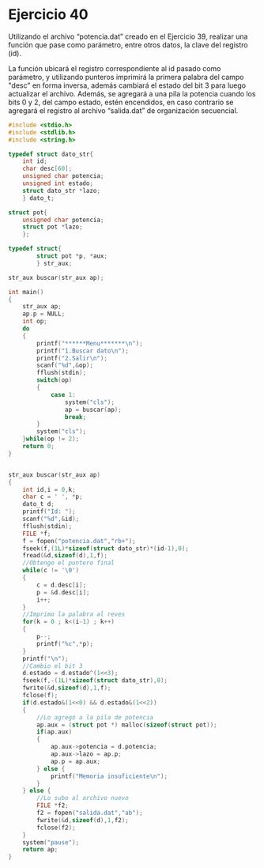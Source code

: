 # Ejercicio 40
Utilizando el archivo “potencia.dat” creado en el Ejercicio 39, realizar una función que pase como parámetro, entre otros datos, la clave del registro (id).

La función ubicará el registro correspondiente al id pasado como parámetro, y utilizando punteros imprimirá la primera palabra del campo "desc" en forma inversa, además cambiará el estado del bit 3 para luego actualizar el archivo. Además, se agregará a una pila la potencia cuando los bits 0 y 2, del campo estado, estén encendidos, en caso contrario se agregará el registro al archivo “salida.dat” de organización secuencial.

```c
#include <stdio.h>
#include <stdlib.h>
#include <string.h>

typedef struct dato_str{
    int id;
    char desc[60];
    unsigned char potencia;
    unsigned int estado;
    struct dato_str *lazo;
    } dato_t;

struct pot{
    unsigned char potencia;
    struct pot *lazo;
    };

typedef struct{
        struct pot *p, *aux;
        } str_aux;

str_aux buscar(str_aux ap);

int main()
{
    str_aux ap;
    ap.p = NULL;
    int op;
    do
    {
        printf("******Menu*******\n");
        printf("1.Buscar dato\n");
        printf("2.Salir\n");
        scanf("%d",&op);
        fflush(stdin);
        switch(op)
        {
            case 1:
                system("cls");
                ap = buscar(ap);
                break;
        }
        system("cls");
    }while(op != 2);
    return 0;
}


str_aux buscar(str_aux ap)
{
    int id,i = 0,k;
    char c = ' ', *p;
    dato_t d;
    printf("Id: ");
    scanf("%d",&id);
    fflush(stdin);
    FILE *f;
    f = fopen("potencia.dat","rb+");
    fseek(f,(1L)*sizeof(struct dato_str)*(id-1),0);
    fread(&d,sizeof(d),1,f);
    //Obtengo el puntero final
    while(c != '\0')
    {
        c = d.desc[i];
        p = &d.desc[i];
        i++;
    }
    //Imprimo la palabra al reves
    for(k = 0 ; k<(i-1) ; k++)
    {
        p--;
        printf("%c",*p);
    }
    printf("\n");
    //Cambio el bit 3
    d.estado = d.estado^(1<<3);
    fseek(f,-(1L)*sizeof(struct dato_str),0);
    fwrite(&d,sizeof(d),1,f);
    fclose(f);
    if(d.estado&(1<<0) && d.estado&(1<<2))
    {
        //Lo agregó a la pila de potencia
        ap.aux = (struct pot *) malloc(sizeof(struct pot));
        if(ap.aux)
        {
            ap.aux->potencia = d.potencia;
            ap.aux->lazo = ap.p;
            ap.p = ap.aux;
        } else {
            printf("Memoria insuficiente\n");
        }
    } else {
        //Lo subo al archivo nuevo
        FILE *f2;
        f2 = fopen("salida.dat","ab");
        fwrite(&d,sizeof(d),1,f2);
        fclose(f2);
    }
    system("pause");
    return ap;
}
```
